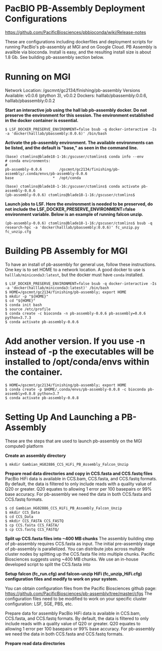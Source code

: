 # PacBIO PB-Assembly Deployment Configurations

https://github.com/PacificBiosciences/pbbioconda/wiki/Release-notes

These are configurations including dockerfiles and deployment scripts for running PacBio's pb-assembly at MGI and on Google Cloud. PB Assembly is availble via bioconda. Install is easy, and the resulting install size is about 1.8 Gb. See building pb-asssembly section below.

# Running on MGI

Network Location: /gscmnt/gc2134/finishing/pb-assembly
Versions Available: v0.0.6 (ptython 3), v0.0.2
Dockers: halllab/pbassembly:0.0.6, halllab/pbassembly:0.0.2

**Start an interactive job using the hall lab pb-assembly docker. Do not preserve the environment for this session. The environment established in the docker container is essential.**
```
$ LSF_DOCKER_PRESERVE_ENVIRONMENT=false bsub -q docker-interactive -Is -a 'docker(halllab/pbassembly:0.0.6)' /bin/bash
```
**Activate the pb-assembly environment. The available environments can be listed, and the default is "base," as seen in the command line.**
```
(base) ctomlins@blade18-1-16:/gscuser/ctomlins$ conda info --env
# conda environments:
#
pb-assembly-0.0.6        /gscmnt/gc2134/finishing/pb-assembly/.conda/envs/pb-assembly-0.0.6
base                  *  /opt/conda

(base) ctomlins@blade18-1-16:/gscuser/ctomlins$ conda activate pb-assembly-0.0.6
(pb-assembly-0.0.6) ctomlins@blade18-1-16:/gscuser/ctomlins$ 
```
**Launch jobs to LSF. Here the environment is needed to be preserved, do not include the LSF_DOCKER_PRESERVE_ENVIRONMENT=false environment variable. Below is an example of running falcon unzip.**
```
(pb-assembly-0.0.6) ctomlins@blade18-1-16:/gscuser/ctomlins$ bsub -q research-hpc -a 'docker(halllab/pbassembly:0.0.6)' fc_unzip.py fc_unzip.cfg

```
# Building PB Assembly for MGI
To have an install of pb-assembly for general use, follow these instructions. One key is to set HOME to a network location. A good docker to use is `halllab/miniconda3:latest`, but the docker must have `conda` installed.

```
$ LSF_DOCKER_PRESERVE_ENVIRONMENT=false bsub -q docker-interactive -Is -a 'docker(halllab/miniconda3:latest)' /bin/bash
$ HOME=/gscmnt/gc2134/finishing/pb-assembly; export HOME
$ mkdir -p "${HOME}"
$ cd "${HOME}"
$ conda init bash
$ source /etc/profile
$ conda create -c bioconda -n pb-assembly-0.0.6 pb-assembly=0.0.6 python=3.7.3
$ conda activate pb-assembly-0.0.6
```
# Add another version. If you use -n instead of -p the executables will be installed to /opt/conda/envs within the container.
```
$ HOME=/gscmnt/gc2134/finishing/pb-assembly; export HOME
$ conda create -p $HOME/.conda/envs/pb-assembly-0.0.8 -c bioconda pb-assembly=0.0.8 python=3.7
$ conda activate pb-assembly-0.0.8
```
# Setting Up And Launching a PB-Assembly
These are the steps that are used to launch pb-assembly on the MGI compute0 platform

**Create an assembly directory**

```
$ mkdir Gambian_HG02886_CCS_HiFi_PB_Assembly_Falcon_Unzip
```

**Prepare read data directories and copy in CCS.fasta and CCS.fastq files**
PacBio HiFi data is available in CCS.bam, CCS.fasta, and CCS.fastq formats. By default, the data is filtered to only include reads with a quality value of Q20 or greater.
Q20 equates to allowing 1 error per 100 basepairs or 99% base accuracy. For pb-assembly we need the data in both CCS.fasta and CCS.fastq formats.
```
$ cd Gambian_HG02886_CCS_HiFi_PB_Assembly_Falcon_Unzip
$ mkdir CCS_Data
$ cd CCS_Data
$ mkdir CCS_FASTA CCS_FASTQ
$ cp CCS.fasta CCS_FASTA/
$ cp CCS.fastq CCS_FASTQ/
```

**Split up CCS.fasta files into ~400 MB chunks**
The assembly building step of pb-assembly requires CCS.fasta as input. The initial pre-assembly stage of pb-assembly is parallelized. You can distribute jobs across multiple cluster nodes by splitting up the CCS.fasta file into multiple chunks. Pacific Biosciences suggests using ~400 MB chunks. We use an in-house developed script to split the CCS.fasta into 


**Setup falcon (fc_run.cfg) and falcon-unzip HiFi (fc_unzip_HiFi.cfg) configuration files and modify to work on your system.**

You can obtain configuration files from the Pacific Biosciences github page: https://github.com/PacificBiosciences/pb-assembly/tree/master/cfgs
The configuration files need to be modified to work on your specific cluster configuration: LSF, SGE, PBS, etc.


Prepare data for assembly
PacBio HiFi data is available in CCS.bam, CCS.fasta, and CCS.fastq formats. By default, the data is filtered to only include reads with a quality value of Q20 or greater.
Q20 equates to allowing 1 error per 100 basepairs or 99% base accuracy. For pb-assembly we need the data in both CCS.fasta and CCS.fastq formats. 

**Prepare read data directories**
```


